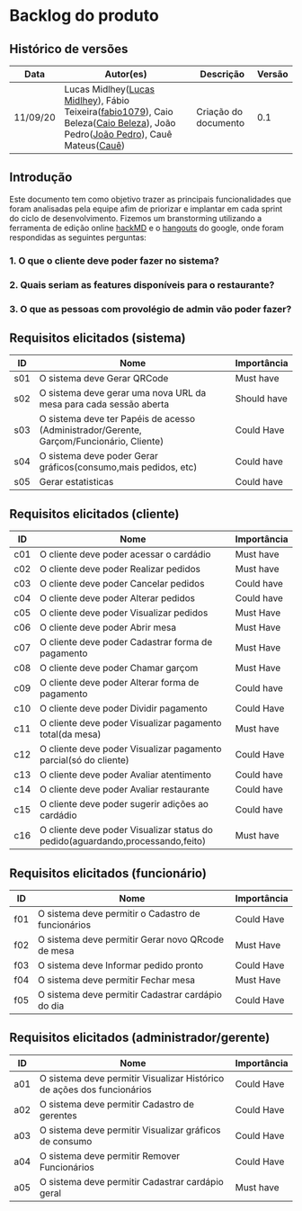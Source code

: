 # Backlog do produto

## Histórico de versões

| Data     | Autor(es)         | Descrição            | Versão |
| -------- | ------------- | -------------------- | ------ |
| 11/09/20 | Lucas Midlhey(<a target="blank" href="https://github.com/lucasmidlhey">Lucas Midlhey</a>), Fábio Teixeira(<a target="blank" href="https://github.com/fabio1079">fabio1079</a>), Caio Beleza(<a target="blank" href="https://github.com/Caiocbeleza">Caio Beleza</a>), João Pedro(<a target="blank" href="https://github.com/lucasmidlhey">João Pedro</a>), Cauê Mateus(<a target="blank" href="https://github.com/lucasmidlhey">Cauê</a>) | Criação do documento | 0.1    |

## Introdução

Este documento tem como objetivo trazer as principais funcionalidades que foram analisadas pela equipe afim de priorizar e implantar em cada sprint do ciclo de desenvolvimento.
Fizemos um branstorming utilizando a ferramenta de edição online [hackMD](hackmd.io) e o [hangouts](https://hangouts.google.com/) do google, onde foram respondidas as seguintes perguntas:

### 1. O que o cliente deve poder fazer no sistema?

### 2. Quais seriam as features disponíveis para o restaurante?

### 3. O que as pessoas com provolégio de admin vão poder fazer?

## Requisitos elicitados (sistema)
| ID | Nome | Importância |
| -------- | -------- | -------- |
| s01 | O sistema deve Gerar QRCode | Must have |
| s02 | O sistema deve gerar uma nova URL da mesa para cada sessão aberta | Should have |
| s03 | O sistema deve ter Papéis de acesso (Administrador/Gerente, Garçom/Funcionário, Cliente) | Could Have |
| s04 | O sistema deve poder Gerar gráficos(consumo,mais pedidos, etc) | Could have |
| s05 | Gerar estatisticas | Could have |


## Requisitos elicitados (cliente)

| ID | Nome | Importância |
| -------- | -------- | -------- |
| c01 | O cliente deve poder acessar o cardádio | Must have |
| c02 | O cliente deve poder Realizar pedidos | Must have |
| c03 | O cliente deve poder Cancelar pedidos | Could have |
| c04 | O cliente deve poder Alterar pedidos | Could have |
| c05 | O cliente deve poder Visualizar pedidos | Must Have |
| c06 | O cliente deve poder Abrir mesa | Must Have |
| c07 | O cliente deve poder Cadastrar forma de pagamento | Must Have |
| c08 | O cliente deve poder Chamar garçom | Must Have |
| c09 | O cliente deve poder Alterar forma de pagamento | Could have |
| c10 | O cliente deve poder Dividir pagamento | Could Have |
| c11 | O cliente deve poder Visualizar pagamento total(da mesa) | Must have |
| c12 | O cliente deve poder Visualizar pagamento parcial(só do cliente) | Could Have |
| c13 | O cliente deve poder Avaliar atentimento | Could have |
| c14 | O cliente deve poder Avaliar restaurante | Could have |
| c15 | O cliente deve poder sugerir adições ao cardádio | Could have |
| c16 | O cliente deve poder Visualizar status do pedido(aguardando,processando,feito) | Must have |


## Requisitos elicitados (funcionário)

| ID | Nome | Importância |
| -------- | -------- | -------- |
| f01 |O sistema deve permitir o Cadastro de funcionários | Could Have |
| f02 | O sistema deve permitir Gerar novo QRcode de mesa | Must Have |
| f03 |O sistema deve Informar pedido pronto | Could Have |
| f04 | O sistema deve permitir Fechar mesa | Must Have |
| f05 | O sistema deve permitir Cadastrar cardápio do dia | Could Have |


## Requisitos elicitados (administrador/gerente)

| ID | Nome | Importância |
| -------- | -------- | -------- |
| a01 |O sistema deve permitir Visualizar Histórico de ações dos funcionários | Could Have |
| a02 |O sistema deve permitir Cadastro de gerentes | Could Have |
| a03 |O sistema deve permitir Visualizar gráficos de consumo | Could Have |
| a04 |O sistema deve permitir Remover Funcionários | Could Have |
| a05 | O sistema deve permitir Cadastrar cardápio geral | Must have |
